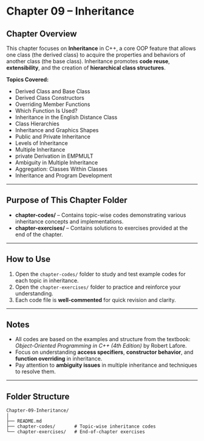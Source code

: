 # Chapter 09 – Inheritance

## Chapter Overview

This chapter focuses on **Inheritance** in C++, a core OOP feature that allows one class (the derived class) to acquire the properties and behaviors of another class (the base class). Inheritance promotes **code reuse**, **extensibility**, and the creation of **hierarchical class structures**.

**Topics Covered:**

- Derived Class and Base Class  
- Derived Class Constructors  
- Overriding Member Functions  
- Which Function Is Used?  
- Inheritance in the English Distance Class  
- Class Hierarchies  
- Inheritance and Graphics Shapes  
- Public and Private Inheritance  
- Levels of Inheritance  
- Multiple Inheritance  
- private Derivation in EMPMULT  
- Ambiguity in Multiple Inheritance  
- Aggregation: Classes Within Classes  
- Inheritance and Program Development  

---

## Purpose of This Chapter Folder

- **chapter-codes/** – Contains topic-wise codes demonstrating various inheritance concepts and implementations.  
- **chapter-exercises/** – Contains solutions to exercises provided at the end of the chapter.  

---

## How to Use

1. Open the `chapter-codes/` folder to study and test example codes for each topic in inheritance.  
2. Open the `chapter-exercises/` folder to practice and reinforce your understanding.  
3. Each code file is **well-commented** for quick revision and clarity.  

---

## Notes

- All codes are based on the examples and structure from the textbook: _Object-Oriented Programming in C++ (4th Edition)_ by Robert Lafore.  
- Focus on understanding **access specifiers**, **constructor behavior**, and **function overriding** in inheritance.  
- Pay attention to **ambiguity issues** in multiple inheritance and techniques to resolve them.  

---

## Folder Structure

```text
Chapter-09-Inheritance/
│
├── README.md
├── chapter-codes/       # Topic-wise inheritance codes
└── chapter-exercises/   # End-of-chapter exercises

```